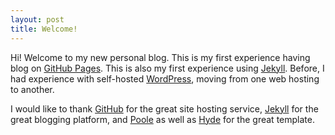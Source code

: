 ```yaml
---
layout: post
title: Welcome!
---
```


Hi! Welcome to my new personal blog. This is my first experience having blog on [GitHub Pages](http://github.com/pages). This is also my first experience using [Jekyll](http://jekyllrb.com). Before, I had experience with self-hosted [WordPress](http://wordpress.com), moving from one web hosting to another.

I would like to thank [GitHub](http://github.com) for the great site hosting service, [Jekyll](http://jekyllrb.com) for the great blogging platform, and [Poole](http://getpoole.com) as well as [Hyde](http://hyde.getpoole.com) for the great template.